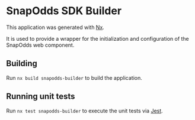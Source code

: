 # SnapOdds SDK Builder

This application was generated with [Nx](https://nx.dev).

It is used to provide a wrapper for the initialization and configuration of the SnapOdds web component.

## Building

Run `nx build snapodds-builder` to build the application.

## Running unit tests

Run `nx test snapodds-builder` to execute the unit tests via [Jest](https://jestjs.io).
